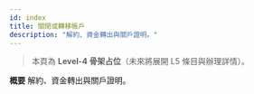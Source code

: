 ```yaml
---
id: index
title: 關閉或轉移帳戶
description: "解約、資金轉出與關戶證明。"
---
```


> 本頁為 **Level-4 骨架占位**（未來將展開 L5 條目與辦理詳情）。

**概要**
解約、資金轉出與關戶證明。
